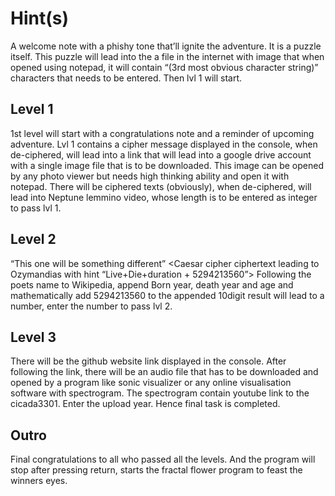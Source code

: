 
# Hint(s) 

A welcome note with a phishy tone that’ll ignite the adventure. It is a puzzle itself. This puzzle will lead into the a file in the internet with image that when opened using notepad, it will contain “(3rd most obvious character string)” characters that needs to be entered. Then lvl 1 will start.

## Level 1
1st level will start with a congratulations note and a reminder of upcoming adventure. Lvl 1 contains a cipher message displayed in the console, when de-ciphered, will lead into a link that will lead into a google drive account with a single image file that is to be downloaded.
 This image can be opened by any photo viewer but needs high thinking ability and open it with notepad. There will be ciphered texts (obviously), when de-ciphered, will lead into Neptune lemmino video, whose length is to be entered as integer to pass lvl 1.

## Level 2
“This one will be something different” <Caesar cipher ciphertext leading to Ozymandias with hint <ascicipher>“Live+Die+duration + 5294213560”</ascicipher>>
Following the poets name to Wikipedia, append Born year, death year and age and mathematically add 5294213560 to the appended 10digit result will lead to a number, enter the number to pass lvl 2.

## Level 3
There will be the github website link displayed in the console. After following the link, there will be an audio file that has to be downloaded and opened by a program like sonic visualizer or any online visualisation software with spectrogram. The spectrogram contain youtube link to the cicada3301. Enter the upload year. Hence final task is completed.

## Outro
Final congratulations to all who passed all the levels. And the program will stop after pressing return, starts the fractal flower program to feast the winners eyes. 
